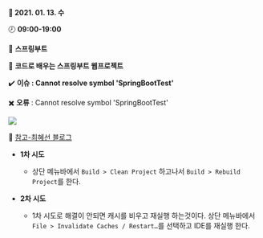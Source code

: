 **:date: 2021. 01. 13. 수**

:clock8: **09:00-19:00**

:bookmark_tabs: **스프링부트**

:green_book: **코드로 배우는 스프링부트 웹프로젝트**

:heavy_check_mark: **이슈 : Cannot resolve symbol 'SpringBootTest'**



:heavy_multiplication_x: **오류** : Cannot resolve symbol 'SpringBootTest'

![](C:\Users\ADMIN\IdeaProjects\TIL21\SpringBoot\docs\img\0113_1_오류.PNG)  

:tulip: [참고-최혜선 블로그](https://hyesun03.github.io/2019/08/27/intellij-cannot-resolve-symbol-error/) 

* **1차 시도**
  * 상단 메뉴바에서 `Build > Clean Project` 하고나서 `Build > Rebuild Project`를 한다.

* **2차 시도**
  * 1차 시도로 해결이 안되면 캐시를 비우고 재실행 하는것이다. 상단 메뉴바에서 `File > Invalidate Caches / Restart…`를 선택하고 IDE를 재실행 한다.